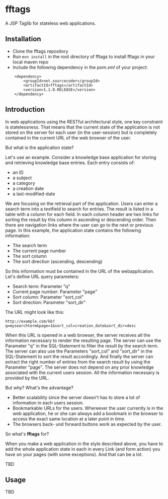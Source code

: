 fftags
======

A JSP Taglib for stateless web applications.

Installation
------------

- Clone the fftags repository
- Run `mvn install` in the root directory of fftags to install fftags in your local maven repo
- Include the following dependency in the *pom.xml* of your project:

```
    <dependency>
        <groupId>net.sourcecoder</groupId>
        <artifactId>fftags</artifactId>
        <version>1.1.0.RELEASE</version>
    </dependency>
```

Introduction
------------

In web applications using the RESTful architectural style, one key constraint is statelessness. That means that the current state of the application is not stored on the server for each user (in the user-session) but is completely contained in the current URL of the web browser of the user.

But what is the application state?

Let's use an example. Consider a knowledge base application for storing and retrieving knowledge base entries. Each entry consists of:

 - an ID
 - a subject 
 - a category
 - a creation date
 - a last-modified-date

We are focusing on the retrieval part of the application. Users can enter a  search term into a textfield to search for entries. The result is listed in a table with a column for each field. In each column header are two links for sorting the result by this column in ascending or descending order. Then there are navigation links where the user can go to the next or previous page. In this example, the application state contains the following information:

 - The search term
 - The current page number
 - The sort column
 - The sort direction (ascending, descending)

So this information must be contained in the URL of the webapplication. Let's define URL query parameters:

- Search term: Parameter "q"
- Current page number: Parameter "page"
- Sort column: Parameter "sort_col"
- Sort direction: Parameter "sort_dir"

The URL might look like this:

`http://example.com/kb?q=mysearchterm&page=1&sort_col=creation_date&sort_dir=desc`

When this URL is opened in a web browser, the server receives all the information necessary to render the resulting page. The server can use the Parameter "q" in the SQL-Statement to filter the result by the search term. The server can also use the Parameters "sort_col" and "sort_dir" in the SQL-Statement to sort the result accordingly. And finally the server can extract the right number of entries from the search result by using the Parameter "page". The server does not depend on any prior knowledge associated with the current users session. All the information necessary is provided by the URL.

But why? What's the advantage?

- Better scalability since the server doesn't has to store a lot of information in each users session.
- Bookmarkable URLs for the users. Whereever the user currently is in the web application, he or she can always add a bookmark in the browser to access the exact same location at a later point in time.
- The browsers back- und forward buttons work as expected by the user.

So what's **fftags** for?

When you make a web application in the style described above, you have to add the whole application state in each in every Link (and form action) you have on your pages (with some exceptions). And that can be a lot.

TBD

Usage
-----
TBD
